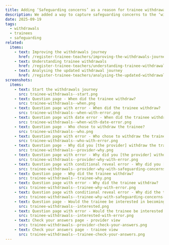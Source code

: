 ```yaml
---
title: Adding ‘Safeguarding concerns’ as a reason for trainee withdrawal
description: We added a way to capture safeguarding concerns to the ‘withdraw trainee’ user journey
date: 2025-09-19
tags:
  - withdrawals
  - trainees
  - safeguarding
related:
  items:
    - text: Improving the withdrawals journey
      href: /register-trainee-teachers/improving-the-withdrawals-journey/
    - text: Understanding trainee withdrawals
      href: /register-trainee-teachers/understanding-trainee-withdrawals/
    - text: Analysing the updated withdrawal journey
      href: /register-trainee-teachers/analysing-the-updated-withdrawal-journey/
screenshots:
  items:
    - text: Start the withdrawals journey
      src: trainee-withdrawals--start.png
    - text: Question page - When did the trainee withdraw?
      src: trainee-withdrawals--when.png
    - text: Question page with error - When did the trainee withdraw?
      src: trainee-withdrawals--when-with-error.png
    - text: Question page with date error - When did the trainee withdraw?
      src: trainee-withdrawals--when-with-date-error.png
    - text: Question page - Who chose to withdraw the trainee?
      src: trainee-withdrawals--who.png
    - text: Question page with error - Who chose to withdraw the trainee?
      src: trainee-withdrawals--who-with-error.png
    - text: Question page - Why did you [the provider] withdraw the trainee?
      src: trainee-withdrawals--provider-why.png
    - text: Question page with error - Why did you [the provider] withdraw the trainee?
      src: trainee-withdrawals--provider-why-with-error.png
    - text: Question page with conditional reveal error - Why did you [the provider] withdraw the trainee?
      src: trainee-withdrawals--provider-why-with-safeguarding-concerns-error.png
    - text: Question page - Why did the trainee withdraw?
      src: trainee-withdrawals--trainee-why.png
    - text: Question page with error - Why did the trainee withdraw?
      src: trainee-withdrawals--trainee-why-with-error.png
    - text: Question page with conditional reveal error - Why did the trainee withdraw?
      src: trainee-withdrawals--trainee-why-with-safeguarding-concerns-error.png
    - text: Question page - Would the trainee be interested in becoming a teacher in the future?
      src: trainee-withdrawals--interested.png
    - text: Question page with error - Would the trainee be interested in becoming a teacher in the future?
      src: trainee-withdrawals--interested-with-error.png
    - text: Check your answers page - provider view
      src: trainee-withdrawals--provider-check-your-answers.png
    - text: Check your answers page - trainee view
      src: trainee-withdrawals--trainee-check-your-answers.png
---
```

